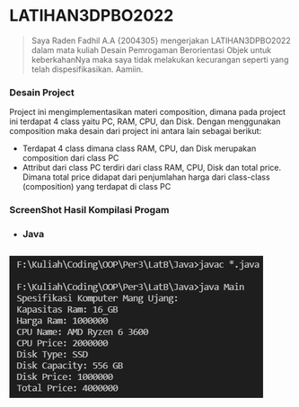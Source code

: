 # LATIHAN3DPBO2022
>Saya Raden Fadhil A.A {2004305} mengerjakan LATIHAN3DPBO2022 dalam mata kuliah Desain Pemrogaman Berorientasi Objek untuk keberkahanNya maka saya tidak melakukan kecurangan seperti yang telah dispesifikasikan. Aamiin.
### Desain Project
Project ini mengimplementasikan materi composition, dimana pada project ini terdapat 4 class yaitu PC, RAM, CPU, dan Disk. Dengan menggunakan composition maka desain dari project ini antara lain sebagai berikut:
- Terdapat 4 class dimana class RAM, CPU, dan Disk merupakan composition dari class PC
- Attribut dari class PC terdiri dari class RAM, CPU, Disk dan total price. Dimana total price didapat dari penjumlahan harga dari class-class (composition) yang terdapat di class PC
### ScreenShot Hasil Kompilasi Progam
- ### Java
![Latihan3 Java](https://github.com/Gonken-GN/LATIHAN3DPBO2022/blob/main/ScreenShoots/LatB_Java.png)
- 
